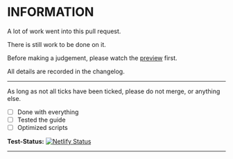 # INFORMATION
A lot of work went into this pull request.

There is still work to be done on it.

Before making a judgement, please watch the [preview](https://main--elaborate-hotteok-0edd53.netlify.app/) first.

All details are recorded in the changelog.

---
As long as not all ticks have been ticked, please do not merge, or anything else.

- [ ] Done with everything
- [ ] Tested the guide
- [ ] Optimized scripts

**Test-Status:** [![Netlify Status](https://api.netlify.com/api/v1/badges/4e403258-ba36-4233-aa30-ff6224ca3af4/deploy-status)](https://app.netlify.com/sites/elaborate-hotteok-0edd53/deploys)

---